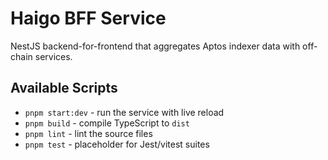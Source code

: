 # Haigo BFF Service

NestJS backend-for-frontend that aggregates Aptos indexer data with off-chain services.

## Available Scripts
- `pnpm start:dev` - run the service with live reload
- `pnpm build` - compile TypeScript to `dist`
- `pnpm lint` - lint the source files
- `pnpm test` - placeholder for Jest/vitest suites

